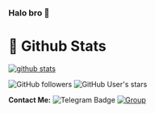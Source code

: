 ### Halo bro 👋 

#  🐙 **Github Stats**

[![github stats](https://github-readme-stats.vercel.app/api?username=stevankz&show_icons=true&theme=radical)](https://github.com/stevankz)

![GitHub followers](https://img.shields.io/github/followers/stevankz?color=aqua&label=Followers&style=for-the-badge)
![GitHub User's stars](https://img.shields.io/github/stars/stevankz?affiliations=OWNER&color=aqua&style=for-the-badge)



**Contact Me:**
![Telegram Badge](https://img.shields.io/badge/-StevanKz-1ca0f1?style=flat-square&logo=telegram&logoColor=white&link=https://t.me/GZ_056)
[![Group](https://img.shields.io/badge/dynamic/json?logo=telegram&label=%40HugoSupport&labelColor=282c34&suffix=+members&color=2CA5E0&query=%24.data.totalMembers&url=https%3A%2F%2Fapi.spencerwoo.com%2Fsubstats%2F%3Fsource%3Dtelegram%26queryKey%3DHugoSupport&longCache=true%22)](https://t.me/HugoSupport)
